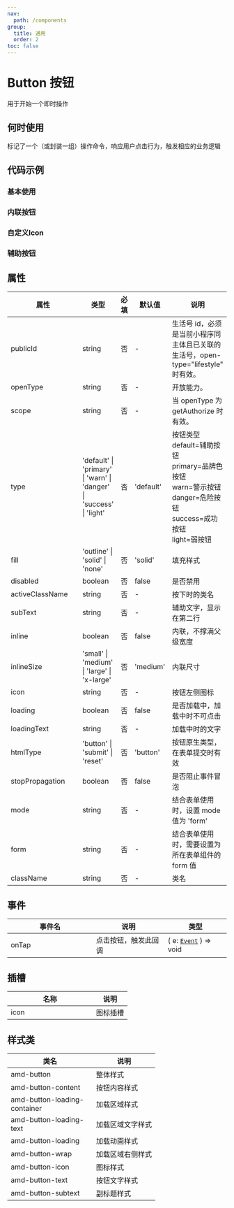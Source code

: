 ```yaml
---
nav:
  path: /components
group:
  title: 通用
  order: 2
toc: false
---
```

# Button 按钮
用于开始一个即时操作

## 何时使用
标记了一个（或封装一组）操作命令，响应用户点击行为，触发相应的业务逻辑
## 代码示例
### 基本使用
<code src='../../demo/pages/Button'></code>

### 内联按钮

<code src='../../demo/pages/ButtonInline'></code>

### 自定义Icon
<code src='../../demo/pages/ButtonIcon'></code>

### 辅助按钮
<code src='../../demo/pages/ButtonAddon'></code>

## 属性

| 属性 | 类型 | 必填 | 默认值 | 说明 |
| -----|-----|-----|-----|----- |
| publicId | string | 否 | - | 生活号 id，必须是当前小程序同主体且已关联的生活号，open-type="lifestyle" 时有效。 |
| openType | string | 否 | - | 开放能力。 |
| scope | string | 否 | - | 当 openType 为 getAuthorize 时有效。 |
| type | 'default' &verbar; 'primary' &verbar; 'warn' &verbar; 'danger' &verbar; 'success' &verbar; 'light' | 否 | 'default' | 按钮类型 default=辅助按钮<br> primary=品牌色按钮<br>  warn=警示按钮<br>  danger=危险按钮<br>  success=成功按钮<br>  light=弱按钮 |
| fill | 'outline' &verbar; 'solid' &verbar; 'none' | 否 | 'solid' | 填充样式 |
| disabled | boolean | 否 | false | 是否禁用 |
| activeClassName | string | 否 | - | 按下时的类名 |
| subText | string | 否 | - | 辅助文字，显示在第二行 |
| inline | boolean | 否 | false | 内联，不撑满父级宽度 |
| inlineSize | 'small' &verbar; 'medium' &verbar; 'large'  &verbar; 'x-large' | 否 | 'medium' | 内联尺寸 |
| icon | string | 否 | - | 按钮左侧图标 |
| loading | boolean | 否 | false | 是否加载中，加载中时不可点击 |
| loadingText | string | 否 | - | 加载中时的文字 |
| htmlType | 'button' &verbar; 'submit' &verbar; 'reset' | 否 | 'button' | 按钮原生类型，在表单提交时有效 |
| stopPropagation | boolean | 否 | false | 是否阻止事件冒泡 |
| mode | string | 否 | - | 结合表单使用时，设置 mode 值为 'form' |
| form | string | 否 | - | 结合表单使用时，需要设置为所在表单组件的 form 值 |
| className | string | 否 | - | 类名 |

## 事件

| 事件名 | 说明 | 类型 |
| -----|-----|-----|
| onTap | 点击按钮，触发此回调 | ( e: [`Event`](https://opendocs.alipay.com/mini/framework/event-object) ) => void  |

## 插槽
| 名称 | 说明 |
| ----|----|
| icon | 图标插槽 |

## 样式类

| 类名 | 说明 |
| -----|-----|
| amd-button | 整体样式 |
| amd-button-content | 按钮内容样式 |
| amd-button-loading-container | 加载区域样式 |
| amd-button-loading-text | 加载区域文字样式 |
| amd-button-loading | 加载动画样式 |
| amd-button-wrap | 加载区域右侧样式 |
| amd-button-icon | 图标样式 |
| amd-button-text | 按钮文字样式 |
| amd-button-subtext | 副标题样式 |

<style> 
table th:first-of-type { width: 180px; } 
.__dumi-default-layout-content article table:first-of-type th:nth-of-type(2)  {
    width: 140px
} 
.__dumi-default-layout-content article table:first-of-type th:nth-of-type(3)  {
    width: 30px
} 
.__dumi-default-layout-content article table:first-of-type th:nth-of-type(4)  {
    width: 50px
} 
.__dumi-default-mobile-previewer:nth-of-type(2)::after,.__dumi-default-mobile-previewer:nth-of-type(4)::after,.__dumi-default-mobile-previewer:nth-of-type(6)::after {
    border-bottom: none!important;
}
</style> 